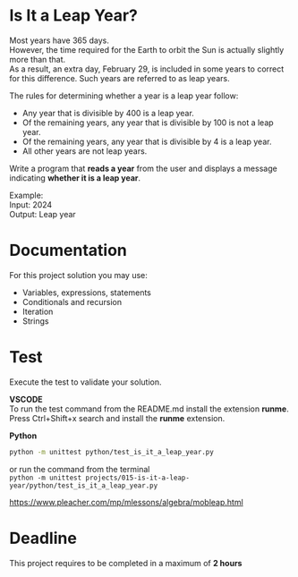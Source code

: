 # Is It a Leap Year?

Most years have 365 days.   
However, the time required for the Earth to orbit the Sun is actually slightly more than that.   
As a result, an extra day, February 29, is included in some years to correct for this difference. 
Such years are referred to as leap years.

The rules for determining whether a year is a leap year follow:  
- Any year that is divisible by 400 is a leap year.
- Of the remaining years, any year that is divisible by 100 is not a leap year. 
- Of the remaining years, any year that is divisible by 4 is a leap year.
- All other years are not leap years.  

Write a program that **reads a year** from the user and 
displays a message indicating **whether it is a leap year**.

Example:  
Input: 2024  
Output: Leap year

# Documentation

For this project solution you may use:

- Variables, expressions, statements
- Conditionals and recursion
- Iteration
- Strings


# Test
Execute the test to validate your solution.  

**VSCODE**   
To run the test command from the README.md install the extension **runme**. 
Press Ctrl+Shift+x search and install the **runme** extension. 


**Python**

```sh
python -m unittest python/test_is_it_a_leap_year.py
```

or run the command from the terminal  
`python -m unittest projects/015-is-it-a-leap-year/python/test_is_it_a_leap_year.py`

https://www.pleacher.com/mp/mlessons/algebra/mobleap.html

# Deadline

This project requires to be completed in a maximum of **2 hours**
